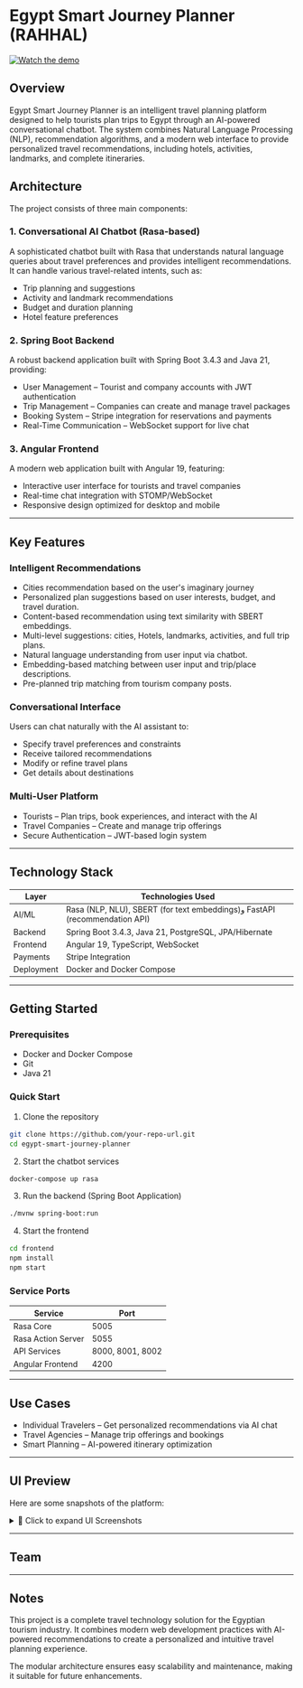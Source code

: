 # Egypt Smart Journey Planner (RAHHAL)

[![Watch the demo](./images/demo_thumbnail.png)](https://drive.google.com/file/d/1PizlfqtiZsulj_30s7eemOu4VArBO1wt/view?usp=sharing)

## Overview

Egypt Smart Journey Planner is an intelligent travel planning platform designed to help tourists plan trips to Egypt through an AI-powered conversational chatbot.
The system combines Natural Language Processing (NLP), recommendation algorithms, and a modern web interface to provide personalized travel recommendations, including hotels, activities, landmarks, and complete itineraries.


## Architecture

The project consists of three main components:

### 1. Conversational AI Chatbot (Rasa-based)

A sophisticated chatbot built with Rasa that understands natural language queries about travel preferences and provides intelligent recommendations.
It can handle various travel-related intents, such as:

* Trip planning and suggestions
* Activity and landmark recommendations
* Budget and duration planning
* Hotel feature preferences

### 2. Spring Boot Backend

A robust backend application built with Spring Boot 3.4.3 and Java 21, providing:

* User Management – Tourist and company accounts with JWT authentication
* Trip Management – Companies can create and manage travel packages
* Booking System – Stripe integration for reservations and payments
* Real-Time Communication – WebSocket support for live chat

### 3. Angular Frontend

A modern web application built with Angular 19, featuring:

* Interactive user interface for tourists and travel companies
* Real-time chat integration with STOMP/WebSocket
* Responsive design optimized for desktop and mobile

---

## Key Features

### Intelligent Recommendations

* Cities recommendation based on the user's imaginary journey
* Personalized plan suggestions based on user interests, budget, and travel duration.
* Content-based recommendation using text similarity with SBERT embeddings.
* Multi-level suggestions: cities, Hotels, landmarks, activities, and full trip plans.
* Natural language understanding from user input via chatbot.
* Embedding-based matching between user input and trip/place descriptions.
* Pre-planned trip matching from tourism company posts.

### Conversational Interface

Users can chat naturally with the AI assistant to:

* Specify travel preferences and constraints
* Receive tailored recommendations
* Modify or refine travel plans
* Get details about destinations

### Multi-User Platform

* Tourists – Plan trips, book experiences, and interact with the AI
* Travel Companies – Create and manage trip offerings
* Secure Authentication – JWT-based login system

---

## Technology Stack

| Layer      | Technologies Used                                     |
| ---------- | ----------------------------------------------------- |
| AI/ML      | 	Rasa (NLP, NLU), SBERT (for text embeddings)و FastAPI (recommendation API)                                   |
| Backend    | Spring Boot 3.4.3, Java 21, PostgreSQL, JPA/Hibernate |
| Frontend   | Angular 19, TypeScript, WebSocket                     |
| Payments   | Stripe Integration                                    |
| Deployment | Docker and Docker Compose                             |

---

## Getting Started

### Prerequisites

* Docker and Docker Compose
* Git
* Java 21

### Quick Start

1. Clone the repository

```bash
git clone https://github.com/your-repo-url.git
cd egypt-smart-journey-planner
```

2. Start the chatbot services

```bash
docker-compose up rasa
```

3. Run the backend (Spring Boot Application)

```bash
./mvnw spring-boot:run
```

4. Start the frontend

```bash
cd frontend
npm install
npm start
```

### Service Ports

| Service            | Port             |
| ------------------ | ---------------- |
| Rasa Core          | 5005             |
| Rasa Action Server | 5055             |
| API Services       | 8000, 8001, 8002 |
| Angular Frontend   | 4200             |

---

## Use Cases

* Individual Travelers – Get personalized recommendations via AI chat
* Travel Agencies – Manage trip offerings and bookings
* Smart Planning – AI-powered itinerary optimization

---

## UI Preview

Here are some snapshots of the platform:
<details>
  <summary>📸 Click to expand UI Screenshots</summary>
  ![Signup](./util/images/signup.png)
  ![Login](./util/images/login.png)
  ![Homepage](./util/images/home.png)
  ![About](./util/images/about.png)
  ![Chatbot](./util/images/chatbot_welcome.png)
  ![City Suggestion](./util/images/City_suggestion.png)
  ![Interactive Map](./util/images/interactive_map.png)
  ![PDF Plan](./util/images/pdf.png)
  ![Trip Plan](./util/images/plan.png)
  ![Trip](./util/images/trip.png)
  ![Company Dashboard](./util/images/company_dashboard.png)

</details>


---

## Team


---

## Notes

This project is a complete travel technology solution for the Egyptian tourism industry.
It combines modern web development practices with AI-powered recommendations to create a personalized and intuitive travel planning experience.

The modular architecture ensures easy scalability and maintenance, making it suitable for future enhancements.
